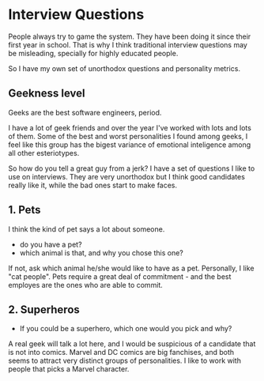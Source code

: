 # Interview Questions

People always try to game the system. They have been doing it since their first year in school. That is why I think traditional interview questions may be misleading, specially for highly educated people.

So I have my own set of unorthodox questions and personality metrics.


## Geekness level

Geeks are the best software engineers, period. 

I have a lot of geek friends and over the year I've worked with lots and lots of them. Some of the best and 
worst personalities I found among geeks, I feel like this group has the bigest variance of emotional inteligence among
all other esteriotypes.

So how do you tell a great guy from a jerk? I have a set of questions I like to use on interviews. They are very 
unorthodox but I think good candidates really like it, while the bad ones start to make faces.

## 1. Pets

I think the kind of pet says a lot about someone.

 * do you have a pet?
 * which animal is that, and why you chose this one?
 
If not, ask which animal he/she would like to have as a pet. Personally, I like "cat people". Pets require a great
deal of commitment - and the best employes are the ones who are able to commit.

## 2. Superheros

 * If you could be a superhero, which one would you pick and why?
 
A real geek will talk a lot here, and I would be suspicious of a candidate that is not into comics. Marvel and DC comics are big fanchises, and both seems to attract very distinct groups of personalities. I like to work with people that picks a Marvel character.






